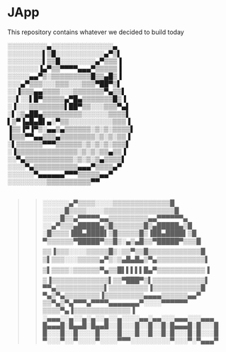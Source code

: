 JApp
====

This repository contains whatever we decided to build today

░░░░░░░░░▄░░░░░░░░░░░░░░▄<br>
░░░░░░░░▌▒█░░░░░░░░░░░▄▀▒▌<br>
░░░░░░░░▌▒▒█░░░░░░░░▄▀▒▒▒▐<br>
░░░░░░░▐▄▀▒▒▀▀▀▀▄▄▄▀▒▒▒▒▒▐<br>
░░░░░▄▄▀▒░▒▒▒▒▒▒▒▒▒█▒▒▄█▒▐<br>
░░░▄▀▒▒▒░░░▒▒▒░░░▒▒▒▀██▀▒▌<br>
░░▐▒▒▒▄▄▒▒▒▒░░░▒▒▒▒▒▒▒▀▄▒▒▌<br>
░░▌░░▌█▀▒▒▒▒▒▄▀█▄▒▒▒▒▒▒▒█▒▐<br>
░▐░░░▒▒▒▒▒▒▒▒▌██▀▒▒░░░▒▒▒▀▄▌<br>
░▌░▒▄██▄▒▒▒▒▒▒▒▒▒░░░░░░▒▒▒▒▌<br>
▌▒▀▐▄█▄█▌▄░▀▒▒░░░░░░░░░░▒▒▒▐<br>
▐▒▒▐▀▐▀▒░▄▄▒▄▒▒▒▒▒▒░▒░▒░▒▒▒▒▌<br>
▐▒▒▒▀▀▄▄▒▒▒▄▒▒▒▒▒▒▒▒░▒░▒░▒▒▐<br>
░▌▒▒▒▒▒▒▀▀▀▒▒▒▒▒▒░▒░▒░▒░▒▒▒▌<br>
░▐▒▒▒▒▒▒▒▒▒▒▒▒▒▒░▒░▒░▒▒▄▒▒▐<br>
░░▀▄▒▒▒▒▒▒▒▒▒▒▒░▒░▒░▒▄▒▒▒▒▌<br>
░░░░▀▄▒▒▒▒▒▒▒▒▒▒▄▄▄▀▒▒▒▒▄▀<br>
░░░░░░▀▄▄▄▄▄▄▀▀▀▒▒▒▒▒▄▄▀<br>
░░░░░░░░░▒▒▒▒▒▒▒▒▒▒▀▀<br>
<br>

>>░░░░░░▄▀▒▒▒▒░░░░▒▒▒▒▒▒▒▒▒▒▒▒▒█
>>░░░░░█▒▒▒▒░░░░▒▒▒▒▒▒▒▒▒▒▒▒▒▒▒▒█
>>░░░░█▒▒▄▀▀▀▀▀▄▄▒▒▒▒▒▒▒▒▒▄▄▀▀▀▀▀▀▄
>>░░▄▀▒▒▒▄█████▄▒█▒▒▒▒▒▒▒█▒▄█████▄▒█
>>░█▒▒▒▒▐██▄████▌▒█▒▒▒▒▒█▒▐██▄████▌▒█
>>▀▒▒▒▒▒▒▀█████▀▒▒█▒░▄▒▄█▒▒▀█████▀▒▒▒█
>>▒▒▐▒▒▒░░░░▒▒▒▒▒█▒░▒▒▀▒▒█▒▒▒▒▒▒▒▒▒▒▒▒█
>>▒▌▒▒▒░░░▒▒▒▒▒▄▀▒░▒▄█▄█▄▒▀▄▒▒▒▒▒▒▒▒▒▒▒▌
>>▒▌▒▒▒▒░▒▒▒▒▒▒▀▄▒▒█▌▌▌▌▌█▄▀▒▒▒▒▒▒▒▒▒▒▒▐
>>▒▐▒▒▒▒▒▒▒▒▒▒▒▒▒▌▒▒▀███▀▒▌▒▒▒▒▒▒▒▒▒▒▒▒▌
>>▀▀▄▒▒▒▒▒▒▒▒▒▒▒▌▒▒▒▒▒▒▒▒▒▐▒▒▒▒▒▒▒▒▒▒▒█
>>▀▄▒▀▄▒▒▒▒▒▒▒▒▐▒▒▒▒▒▒▒▒▒▄▄▄▄▒▒▒▒▒▒▄▄▀
>>▒▒▀▄▒▀▄▀▀▀▄▀▀▀▀▄▄▄▄▄▄▄▀░░░░▀▀▀▀▀▀
>>▒▒▒▒▀▄▐▒▒▒▒▒▒▒▒▒▒▒▒▒▐
>>░▄▄▄░░▄░░▄░▄░░▄░░▄░░░░▄▄░▄▄░░░▄▄▄░░░▄▄▄
>>█▄▄▄█░█▄▄█░█▄▄█░░█░░░█░░█░░█░█▄▄▄█░█░░░█
>>█░░░█░░█░░░░█░░░░█░░░█░░█░░█░█░░░█░█░░░█
>>▀░░░▀░░▀░░░░▀░░░░▀▀▀░░░░░░░░░▀░░░▀░▀▄▄▄▀
